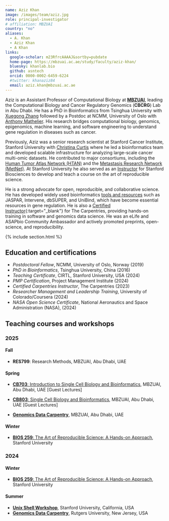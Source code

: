 ```yaml
---
name: Aziz Khan
image: /images/team/aziz.jpg
role: principal-investigator
# affiliation: MBZUAI
country: "no"
aliases:
  - A. Khan
  - Aziz Khan
  - A Khan
links:
  google-scholar: m23RfrcAAAAJ&sortby=pubdate
  home-page: https://mbzuai.ac.ae/study/faculty/aziz-khan/
  bluesky: khanlab.bio
  github: asntech
  orcid: 0000-0002-6459-6224
  #twitter: khanaziz84
  email: aziz.khan@mbzuai.ac.ae
---
```


Aziz is an Assistant Professor of Computational Biology at [**MBZUAI**](https://mbzuai.ac.ae/study/faculty/aziz-khan/), leading the Computational Biology and Cancer Regulatory Genomics (**CBCRG**) Lab in Abu Dhabi. He has a PhD in Bioinformatics from Tsinghua University with [Xuegong Zhang](https://eca.xglab.tech/member/index.html) followed by a Postdoc at NCMM, University of Oslo with [Anthony Mathelier](https://mathelierlab.com/). His research bridges computational biology, genomics, epigenomics, machine learning, and software engineering to understand gene regulation in diseases such as cancer.

Previously, Aziz was a senior research scientist at Stanford Cancer Institute, Stanford University with [Christina Curtis](https://med.stanford.edu/curtislab.html) where he led a bioinformatics team and developed scalable infrastructure for analyzing large-scale cancer multi-omic datasets. He contributed to major consortiums, including the [Human Tumor Atlas Network (HTAN)](https://humantumoratlas.org/) and the [Metastasis Research Network (MetNet)](https://www.cancer.gov/about-nci/organization/dcb/research-programs/metnet). At Stanford University he also served as an [Instructor](https://explorecourses.stanford.edu/instructor/azizk) for Stanford Biosciences to develop and teach a course on the art of reproducible science.

He is a strong advocate for open, reproducible, and collaborative science. He has developed widely used bioinformatics [tools and resources](/tools) such as JASPAR, Intervene, dbSUPER, and UniBind, which have become essential resources in gene regulation. He is also a [Certified Instructor](https://carpentries.org/community/instructors/){:target="\_blank"} for The Carpentries, providing hands-on training in software and genomics data science. He was an eLife and ASAPbio Community Ambassador and actively promoted preprints, open-science, and reproducibility.

{% include section.html %}

## Education and certifications

- _Postdoctoral Fellow_, NCMM, University of Oslo, Norway (2019)
- _PhD in Bioinformatics_, Tsinghua University, China (2016)
- _Teaching Certificate_, CIRTL, Stanford University, USA (2024)
- _PMP Certification_, Project Management Institute (2024)
- _Certified Carpentries Instructor_, The Carpentries (2023)
- _Researcher Management and Leadership Training_, University of Colorado/Coursera (2024)
- _NASA Open Science Certificate_, National Aeronautics and Space Administration (NASA), (2024)

## Teaching courses and workshops

### 2025

#### Fall

- **RES799**: Research Methods, MBZUAI, Abu Dhabi, UAE

#### Spring

- [**CB703**: Introduction to Single Cell Biology and Bioinformatics](https://github.com/Munfred/scbb/), MBZUAI, Abu Dhabi, UAE [Guest Lectures]
- [**CB803**: Single Cell Biology and Bioinformatics](https://github.com/Munfred/scbb/), MBZUAI, Abu Dhabi, UAE [Guest Lectures]

- [**Genomics Data Carpentry**](https://mbzuai.ac.ae/event/genomics-data-carpentry-workshop/), MBZUAI, Abu Dhabi, UAE

#### Winter

- [**BIOS 259**: The Art of Reproducible Science: A Hands-on Approach](https://explorecourses.stanford.edu/search?q=BIOS+259&view=catalog&page=0&filter-coursestatus-Active=on&collapse=&academicYear=20242025), Stanford University

### 2024

#### Winter

- [**BIOS 259**: The Art of Reproducible Science: A Hands-on Approach](https://explorecourses.stanford.edu/search?q=BIOS+259&view=catalog&page=0&filter-coursestatus-Active=on&collapse=&academicYear=20232024), Stanford University

#### Summer

- [**Unix Shell Workshop**](https://asntech.github.io/2024-05-31-stanford-online), Stanford University, California, USA
- [**Genomics Data Carpentry**](https://asntech.github.io/2024-04-25-rutgers), Rutgers University, New Jersey, USA
